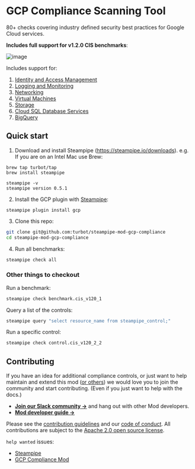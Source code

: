 # GCP Compliance Scanning Tool

80+ checks covering industry defined security best practices for Google Cloud services. 

**Includes full support for v1.2.0 CIS benchmarks**:

![image](https://raw.githubusercontent.com/turbot/steampipe-mod-gcp-compliance/main/docs/gcp_cis_v140_console.png)

Includes support for:
1. [Identity and Access Management](https://hub.steampipe.io/mods/turbot/gcp_compliance/controls/benchmark.cis_v120_1)
2. [Logging and Monitoring](https://hub.steampipe.io/mods/turbot/gcp_compliance/controls/benchmark.cis_v120_2)
3. [Networking](https://hub.steampipe.io/mods/turbot/gcp_compliance/controls/benchmark.cis_v120_3)
4. [Virtual Machines](https://hub.steampipe.io/mods/turbot/gcp_compliance/controls/benchmark.cis_v120_4)
5. [Storage](https://hub.steampipe.io/mods/turbot/gcp_compliance/controls/benchmark.cis_v120_5)
6. [Cloud SQL Database Services](https://hub.steampipe.io/mods/turbot/gcp_compliance/controls/benchmark.cis_v120_6)
7. [BigQuery](https://hub.steampipe.io/mods/turbot/gcp_compliance/controls/benchmark.cis_v120_7)


## Quick start

1) Download and install Steampipe (https://steampipe.io/downloads). e.g. If you are on an Intel Mac use Brew:

```shell
brew tap turbot/tap
brew install steampipe

steampipe -v 
steampipe version 0.5.1
```

2) Install the GCP plugin with [Steampipe](https://steampipe.io):
```shell
steampipe plugin install gcp
```

3) Clone this repo:
```sh
git clone git@github.com:turbot/steampipe-mod-gcp-compliance
cd steampipe-mod-gcp-compliance
```

4) Run all benchmarks:
```sh
steampipe check all
```

### Other things to checkout

Run a benchmark:
```sh
steampipe check benchmark.cis_v120_1
```

Query a list of the controls:
```sh
steampipe query "select resource_name from steampipe_control;"
```

Run a specific control:
```sh
steampipe check control.cis_v120_2_2
```

## Contributing

If you have an idea for additional compliance controls, or just want to help maintain and extend this mod ([or others](https://github.com/topics/steampipe-mod)) we would love you to join the community and start contributing. (Even if you just want to help with the docs.)

- **[Join our Slack community →](https://join.slack.com/t/steampipe/shared_invite/zt-oij778tv-lYyRTWOTMQYBVAbtPSWs3g)** and hang out with other Mod developers.
- **[Mod developer guide →](https://steampipe.io/docs/steampipe-mods/writing-mods.md)**

Please see the [contribution guidelines](https://github.com/turbot/steampipe/blob/main/CONTRIBUTING.md) and our [code of conduct](https://github.com/turbot/steampipe/blob/main/CODE_OF_CONDUCT.md). All contributions are subject to the [Apache 2.0 open source license](https://github.com/turbot/steampipe-mod-aws-compliance/blob/main/LICENSE).

`help wanted` issues:
- [Steampipe](https://github.com/turbot/steampipe/labels/help%20wanted)
- [GCP Compliance Mod](https://github.com/turbot/steampipe-mod-gcp-compliance/labels/help%20wanted)
